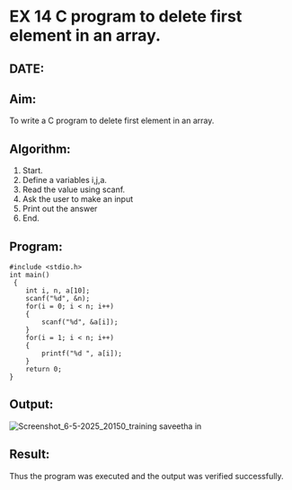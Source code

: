# EX 14 C program to delete first element in an array.
## DATE:
## Aim:
To write a C program to delete first element in an array.

## Algorithm:
1. Start. 
2. Define a variables i,j,a. 
3. Read the value using scanf. 
4. Ask the user to make an input 
5. Print out the answer 
6. End. 

## Program:
```
#include <stdio.h>
int main()
 {
    int i, n, a[10];
    scanf("%d", &n);
    for(i = 0; i < n; i++)
    {
        scanf("%d", &a[i]);
    }
    for(i = 1; i < n; i++)
    {
        printf("%d ", a[i]);
    }
    return 0;
}
```

## Output:
![Screenshot_6-5-2025_20150_training saveetha in](https://github.com/user-attachments/assets/cbea7130-1568-45ad-b13a-7b961cd623f7)


## Result:
Thus the program was executed and the output was verified successfully.
